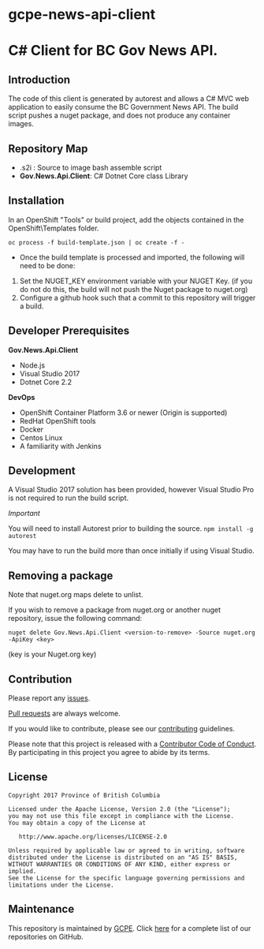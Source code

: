 # gcpe-news-api-client
C# Client for BC Gov News API.
======================
 
Introduction
----------------
The code of this client is generated by autorest and allows a C# MVC web application to easily
consume the BC Government News API.  The build script pushes a nuget package, and does not produce any container images.

Repository Map
--------------
- .s2i : Source to image bash assemble script
- **Gov.News.Api.Client**: C# Dotnet Core class Library

Installation
------------
In an OpenShift "Tools" or build project, add the objects contained in the OpenShift\Templates folder.

`oc process -f build-template.json | oc create -f -`

- Once the build template is processed and imported, the following will need to be done:

1.  Set the NUGET_KEY environment variable with your NUGET Key. (if you do not do this, the build will not push the Nuget package to nuget.org)
2. Configure a github hook such that a commit to this repository will trigger a build.
	
Developer Prerequisites
-----------------------

**Gov.News.Api.Client**
- Node.js 
- Visual Studio 2017
- Dotnet Core 2.2

**DevOps**
- OpenShift Container Platform 3.6 or newer (Origin is supported)
- RedHat OpenShift tools
- Docker
- Centos Linux  
- A familiarity with Jenkins

Development
-----------
A Visual Studio 2017 solution has been provided, however Visual Studio Pro is not required to run the build script. 

*Important*

You will need to install Autorest prior to building the source.
`npm install -g autorest`

You may have to run the build more than once initially if using Visual Studio.  

Removing a package
------------------
Note that nuget.org maps delete to unlist.

If you wish to remove a package from nuget.org or another nuget repository, issue the following command:

`nuget delete Gov.News.Api.Client <version-to-remove> -Source nuget.org -ApiKey <key>`

(key is your Nuget.org key)


Contribution
------------

Please report any [issues](https://github.com/bcgov/gcpe-news-api-client/issues).

[Pull requests](https://github.com/bcgov/gcpe-news-api-client/pulls) are always welcome.

If you would like to contribute, please see our [contributing](CONTRIBUTING.md) guidelines.

Please note that this project is released with a [Contributor Code of Conduct](CODE_OF_CONDUCT.md). By participating in this project you agree to abide by its terms.

License
-------

    Copyright 2017 Province of British Columbia

    Licensed under the Apache License, Version 2.0 (the "License");
    you may not use this file except in compliance with the License.
    You may obtain a copy of the License at 

       http://www.apache.org/licenses/LICENSE-2.0

    Unless required by applicable law or agreed to in writing, software
    distributed under the License is distributed on an "AS IS" BASIS,
    WITHOUT WARRANTIES OR CONDITIONS OF ANY KIND, either express or implied.
    See the License for the specific language governing permissions and
    limitations under the License.

Maintenance
-----------

This repository is maintained by [GCPE](http://www.gov.bc.ca/).
Click [here](https://github.com/orgs/bcgov/teams/gcpe/repositories) for a complete list of our repositories on GitHub.
